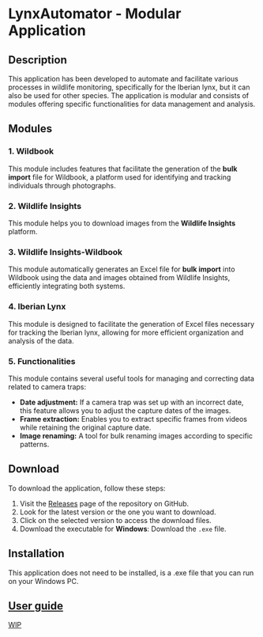 # LynxAutomator - Modular Application

## Description

This application has been developed to automate and facilitate various processes in wildlife monitoring, specifically for the Iberian lynx, but it can also be used for other species. The application is modular and consists of modules offering specific functionalities for data management and analysis.

## Modules

### 1. Wildbook

This module includes features that facilitate the generation of the **bulk import** file for Wildbook, a platform used for identifying and tracking individuals through photographs.

### 2. Wildlife Insights

This module helps you to download images from the **Wildlife Insights** platform.

### 3. Wildlife Insights-Wildbook

This module automatically generates an Excel file for **bulk import** into Wildbook using the data and images obtained from Wildlife Insights, efficiently integrating both systems.

### 4. Iberian Lynx

This module is designed to facilitate the generation of Excel files necessary for tracking the Iberian lynx, allowing for more efficient organization and analysis of the data.

### 5. Functionalities

This module contains several useful tools for managing and correcting data related to camera traps:

- **Date adjustment:** If a camera trap was set up with an incorrect date, this feature allows you to adjust the capture dates of the images.
- **Frame extraction:** Enables you to extract specific frames from videos while retaining the original capture date.
- **Image renaming:** A tool for bulk renaming images according to specific patterns.


## Download 

To download the application, follow these steps:

1. Visit the [Releases](https://github.com/antonalvarezbc/LynxAutomator/releases/) page of the repository on GitHub.
2. Look for the latest version or the one you want to download.
3. Click on the selected version to access the download files.
4. Download the  executable for **Windows**: Download the `.exe` file.

## Installation

This application does not need to be installed, is a .exe file that you can run on your Windows PC.

## [User guide](https://github.com/antonalvarezbc/LynxAutomator/blob/main/WIP%20LynxAutomator%20GUIDE%20.docx) 

[WIP](https://github.com/antonalvarezbc/LynxAutomator/blob/main/WIP%20LynxAutomator%20GUIDE%20.docx)

